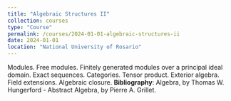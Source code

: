 ```yaml
---
title: "Algebraic Structures II"
collection: courses
type: "Course"
permalink: /courses/2024-01-01-algebraic-structures-ii
date: 2024-01-01
location: "National University of Rosario"
---
```


Modules. Free modules. Finitely generated modules over a principal ideal domain. Exact sequences. Categories. Tensor product. Exterior algebra. Field extensions. Algebraic closure.
**Bibliography**: Algebra, by Thomas W. Hungerford -  Abstract Algebra, by Pierre A. Grillet.